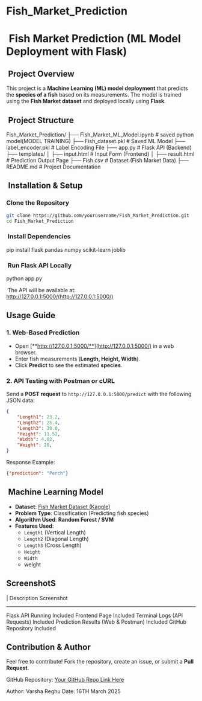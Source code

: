 # Fish_Market_Prediction

#  Fish Market Prediction (ML Model Deployment with Flask)

##  Project Overview

This project is a **Machine Learning (ML) model deployment** that predicts the **species of a fish** based on its measurements. The model is trained using the **Fish Market dataset** and deployed locally using **Flask**.

##  Project Structure

Fish_Market_Prediction/
├── Fish_Market_ML_Model.ipynb  # saved python model(MODEL TRAINING)
├── Fish_dataset.pkl            # Saved ML Model
├── label_encoder.pkl           # Label Encoding File
├── app.py                      # Flask API (Backend)
├── templates/
│   ├── input.html              # Input Form (Frontend)
│   ├── result.html             # Prediction Output Page
├── Fish.csv                    # Dataset (Fish Market Data)
├── README.md                   # Project Documentation


##  Installation & Setup

### Clone the Repository

```bash
git clone https://github.com/yourusername/Fish_Market_Prediction.git
cd Fish_Market_Prediction
```

###  Install Dependencies

pip install flask pandas numpy scikit-learn joblib

###  Run Flask API Locally

python app.py

 The API will be available at:\
http://127.0.0.1:5000/(http://127.0.0.1:5000/)

## Usage Guide

### 1. Web-Based Prediction

- Open [**http://127.0.0.1:5000/**](http://127.0.0.1:5000/) in a web browser.
- Enter fish measurements (**Length, Height, Width**).
- Click **Predict** to see the estimated **species**.

###  2. API Testing with Postman or cURL

Send a **POST request** to `http://127.0.0.1:5000/predict` with the following JSON data:

```json
{
    "Length1": 23.2,
    "Length2": 25.4,
    "Length3": 30.0,
    "Height": 11.52,
    "Width": 4.02,
    "Weight": 20,
}
```

Response Example:

```json
{"prediction": "Perch"}
```

##  Machine Learning Model

- **Dataset**: [Fish Market Dataset (Kaggle)](https://www.kaggle.com/aungpyaeap/fish-market)
- **Problem Type**: Classification (Predicting fish species)
- **Algorithm Used**: **Random Forest / SVM**
- **Features Used**:
  - `Length1` (Vertical Length)
  - `Length2` (Diagonal Length)
  - `Length3` (Cross Length)
  - `Height`
  - `Width`
  - weight

## ScreenshotS

| Description                       Screenshot 
 --------------------------------------  ---------- 
Flask API Running                   Included 
Frontend Page                       Included 
Terminal Logs (API Requests)        Included 
Prediction Results (Web & Postman)  Included 
GitHub Repository                   Included 


##  Contribution & Author
Feel free to contribute! Fork the repository, create an issue, or submit a **Pull Request**.

 GitHub Repository: [Your GitHub Repo Link Here](https://github.com/varsha-reghu/Fish_Market_Prediction)

 Author: Varsha Reghu 
 Date: 16TH March 2025  


